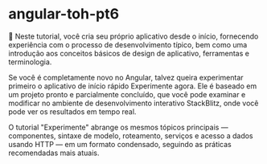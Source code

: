 # angular-toh-pt6
:tada: Neste tutorial, você cria seu próprio aplicativo desde o início, fornecendo experiência com o processo de desenvolvimento típico, bem como uma introdução aos conceitos básicos de design de aplicativo, ferramentas e terminologia.

Se você é completamente novo no Angular, talvez queira experimentar primeiro o aplicativo de início rápido Experimente agora. Ele é baseado em um projeto pronto e parcialmente concluído, que você pode examinar e modificar no ambiente de desenvolvimento interativo StackBlitz, onde você pode ver os resultados em tempo real.

O tutorial "Experimente" abrange os mesmos tópicos principais — componentes, sintaxe de modelo, roteamento, serviços e acesso a dados usando HTTP — em um formato condensado, seguindo as práticas recomendadas mais atuais.
